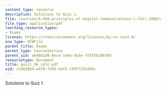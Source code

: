 ```yaml
---
content_type: resource
description: Solutions to Quiz 1.
file: /courses/6-450-principles-of-digital-communications-i-fall-2006/c59828b4e470fd50daf31f0f7251456c_quiz1_04_soln.pdf
file_type: application/pdf
learning_resource_types:
- Exams
license: https://creativecommons.org/licenses/by-nc-sa/4.0/
ocw_type: OCWFile
parent_title: Exams
parent_type: CourseSection
parent_uid: ae4681d9-8ec4-1e44-3e3e-f47556106769
resourcetype: Document
title: quiz1_04_soln.pdf
uid: c59828b4-e470-fd50-daf3-1f0f7251456c
---
```

Solutions to Quiz 1.